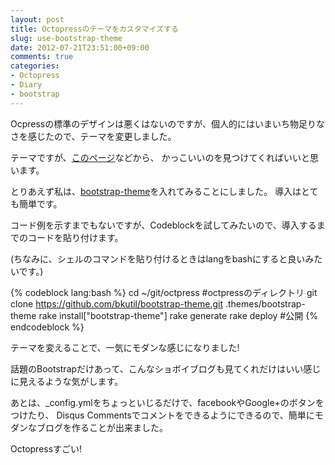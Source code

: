 ```yaml
---
layout: post
title: Octopressのテーマをカスタマイズする
slug: use-bootstrap-theme
date: 2012-07-21T23:51:00+09:00
comments: true
categories: 
- Octopress
- Diary
- bootstrap
---
```

Ocpressの標準のデザインは悪くはないのですが、個人的にはいまいち物足りなさを感じたので、テーマを変更しました。

テーマですが、[このページ](https://github.com/imathis/octopress/wiki/List-Of-Octopress-Themes)などから、
かっこいいのを見つけてくればいいと思います。

とりあえず私は、[bootstrap-theme](https://github.com/bkutil/bootstrap-theme)を入れてみることにしました。
導入はとても簡単です。

コード例を示すまでもないですが、Codeblockを試してみたいので、導入するまでのコードを貼り付けます。

(ちなみに、シェルのコマンドを貼り付けるときはlangをbashにすると良いみたいです。)

{% codeblock lang:bash %}
cd ~/git/octpress #octpressのディレクトリ
git clone https://github.com/bkutil/bootstrap-theme.git .themes/bootstrap-theme
rake install["bootstrap-theme"]
rake generate
rake deploy #公開
{% endcodeblock %}

テーマを変えることで、一気にモダンな感じになりました!

話題のBootstrapだけあって、こんなショボイブログも見てくれだけはいい感じに見えるような気がします。

あとは、\_config.ymlをちょっといじるだけで、facebookやGoogle+のボタンをつけたり、
Disqus Commentsでコメントをできるようにできるので、簡単にモダンなブログを作ることが出来ました。

Octopressすごい!
